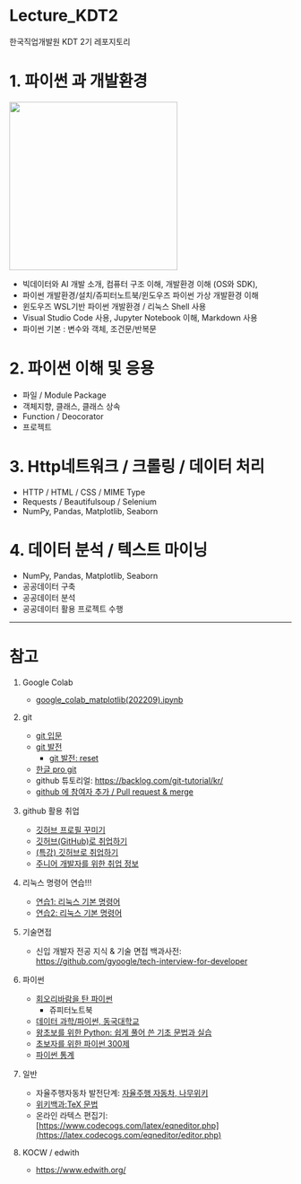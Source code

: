 # Lecture_KDT2

한국직업개발원 KDT 2기 레포지토리

# 1. 파이썬 과 개발환경

<img src='https://www.python.org/static/community_logos/python-logo-master-v3-TM.png' width=300>

- 빅데이터와 AI 개발 소개, 컴퓨터 구조 이해, 개발환경 이해 (OS와 SDK), 
- 파이썬 개발환경/설치/쥬피터노트북/윈도우즈 파이썬 가상 개발환경 이해
- 윈도우즈 WSL기반 파이썬 개발환경 / 리눅스 Shell 사용
- Visual Studio Code 사용, Jupyter Notebook 이해, Markdown 사용
- 파이썬 기본 : 변수와 객체, 조건문/반복문

# 2. 파이썬 이해 및 응용

- 파일 / Module Package
- 객체지향, 클래스, 클래스 상속
- Function / Deocorator
- 프로젝트

# 3. Http네트워크 / 크롤링 / 데이터 처리

- HTTP / HTML / CSS / MIME Type
- Requests / Beautifulsoup / Selenium
- NumPy, Pandas, Matplotlib, Seaborn


# 4. 데이터 분석 / 텍스트 마이닝

- NumPy, Pandas, Matplotlib, Seaborn
- 공공데이터 구축
- 공공데이터 분석
- 공공데이터 활용 프로젝트 수행

---

# 참고

1. Google Colab
   - [google_colab_matplotlib(202209).ipynb](notebooks/google_colab_matplotlib(202209).ipynb)

2. git
    - [git 입문](https://backlog.com/git-tutorial/kr/intro/intro1_1.html)
    - [git 발전](https://backlog.com/git-tutorial/kr/stepup/stepup1_1.html)
      - [git 발전: reset](https://backlog.com/git-tutorial/kr/stepup/stepup7_3.html)
    - [한글 pro git](https://git-scm.com/book/ko/v2)
    - github 튜토리얼: https://backlog.com/git-tutorial/kr/
    - [github 에 참여자 추가 / Pull request & merge](https://gist.github.com/qkboo/80339ae44d206caf4c867985f0015753)


3. github 활용 취업
    - [깃허브 프로필 꾸미기](https://velog.io/@woo0_hooo/Github-github-profile-%EA%B0%84%EC%A7%80%EB%82%98%EA%B2%8C-%EA%BE%B8%EB%AF%B8%EA%B8%B0)
    - [깃허브(GitHub)로 취업하기](https://sujinlee.me/professional-github/)
    - [(특강) 깃허브로 취업하기](https://dataitgirls2.github.io/tutorial/Tutorial_180803_GettingJobGithub.html)
    - [주니어 개발자를 위한 취업 정보](https://github.com/jojoldu/junior-recruit-scheduler)


4. 리눅스 명령어 연습!!!

    - [연습1: 리눅스 기본 명령어](https://itholic.github.io/linux-basic-command/)
    - [연습2: 리눅스 기본 명령어](https://jhnyang.tistory.com/13)

5. 기술면접 
    - 신입 개발자 전공 지식 & 기술 면접 백과사전: https://github.com/gyoogle/tech-interview-for-developer

6. 파이썬

    - [회오리바람을 탄 파이썬](https://github.com/rickiepark/WhirlwindTourOfPython)
         - 쥬피터노트북
    - [데이터 과학/파이썬, 동국대학교](http://bigdata.dongguk.ac.kr/lectures/datascience/_book/index.html)
    - [왕초보를 위한 Python: 쉽게 풀어 쓴 기초 문법과 실습](https://wikidocs.net/book/2)
    - [초보자를 위한 파이썬 300제](https://wikidocs.net/book/922)
    - [파이썬 통계](https://partrita.github.io/posts/thinkstat2/)

7. 일반

   - 자율주행자동차 발전단계: [자율주행 자동차, 나무위키](https://namu.wiki/w/%EC%9E%90%EC%9C%A8%EC%A3%BC%ED%96%89%20%EC%9E%90%EB%8F%99%EC%B0%A8)
   - [위키백과:TeX 문법](https://ko.wikipedia.org/wiki/%EC%9C%84%ED%82%A4%EB%B0%B1%EA%B3%BC:TeX_%EB%AC%B8%EB%B2%95)
   - 온라인 라텍스 편집기:  [https://www.codecogs.com/latex/eqneditor.php](https://latex.codecogs.com/eqneditor/editor.php)

8. KOCW / edwith
    - https://www.edwith.org/

